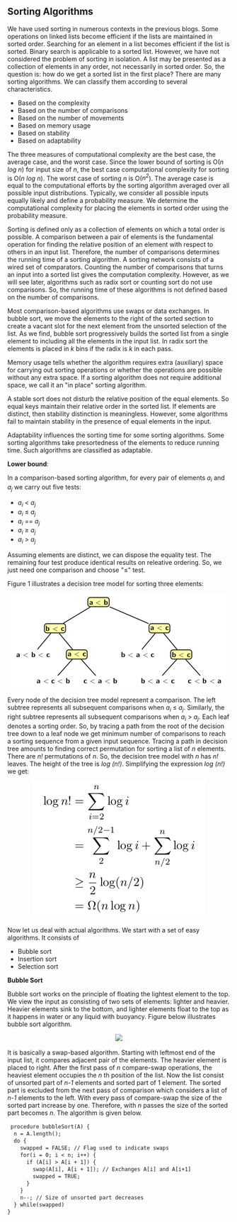 ## Sorting Algorithms

We have used sorting in numerous contexts in the previous blogs.  Some operations on linked
lists become efficient if the lists are maintained in sorted order. Searching for an element in a list
becomes efficient if the list is sorted. Binary search is applicable to a sorted list.
However, we have not considered the problem of sorting in isolation. A list may be presented as
a collection of elements in any order, not necessarily in sorted order. So, the question is: 
how do we get a sorted list in the first place? There are many sorting algorithms. We can classify
them according to several characteristics. 

- Based on the complexity  
- Based on the number of comparisons 
- Based on the number of movements
- Based on memory usage
- Based on stability
- Based on adaptability

The three measures of computational complexity are the best case, the average case, and the worst
case. Since the lower bound of sorting is O(<i>n log n</i>) for input size of <i>n</i>, the best 
case computational complexity for sorting is O(<i>n log n</i>). The worst case of sorting <i>n</i> is 
O(<i>n<sup>2</sup></i>). The average case is equal to the computational efforts by the sorting 
algorithm averaged over all possible input distributions. Typically, we consider all possible inputs 
equally likely and define a probability measure. We determine the computational complexity for 
placing the elements in sorted order using the probability measure. 

Sorting is defined only as a collection of elements on which a total order is possible. A comparison
between a pair of elements is the fundamental operation for finding the relative position of an 
element with respect to others in an input list. Therefore, the number of comparisons determines
the running time of a sorting algorithm. A sorting network consists of a wired set 
of comparators. Counting the number of comparisons that turns an input into a sorted list gives 
the computation complexity. However, as we will see later, algorithms such as radix 
sort or counting sort do not use comparisons. So, the running time of these algorithms is not 
defined based on the number of comparisons.

Most comparison-based algorithms use swaps or data exchanges. In bubble sort, we move the elements
to the right of the sorted section to create a vacant slot for the next element
from the unsorted selection of the list. As we find, bubble sort progressively builds the
sorted list from a single element to including all the elements in the input list. In radix sort
the elements is placed in <i>k</i> bins if the radix is <i>k</i> in each pass. 

Memory usage tells whether the algorithm requires extra (auxiliary) space for carrying out 
sorting operations or whether the operations are possible without any extra space. If a sorting 
algorithm does not require additional space, we call it an "in place" sorting algorithm.

A stable sort does not disturb the relative position of the equal elements. So equal keys maintain
their relative order in the sorted list. If elements are distinct, then stability distinction
is meaningless. However, some algorithms fail to maintain stability in the presence of equal elements 
in the input.

Adaptability influences the sorting time for some sorting algorithms. Some sorting algorithms take 
presortedness of the elements to reduce running time. Such algorithms are classified
as adaptable. 

<strong>Lower bound</strong>: 

In a comparison-based sorting algorithm, for every pair of elements <i>a<sub>i</sub></i> and
<i>a<sub>j</sub></i> we carry out five tests:

- <i>a<sub>i</sub></i> &lt; <i>a<sub>j</sub></i>
- <i>a<sub>i</sub></i> &le; <i>a<sub>j</sub></i>
- <i>a<sub>i</sub></i> == <i>a<sub>j</sub></i>
- <i>a<sub>i</sub></i> &ge; <i>a<sub>j</sub></i>
- <i>a<sub>i</sub></i> &gt; <i>a<sub>j</sub></i>

Assuming elements are distinct, we can dispose the equality test. The remaining four test produce
identical results on releative ordering. So, we just need one comparison and choose "&le;" test.

Figure 1 illustrates a decision tree model for sorting three elements:
<p style="text-align:center">
  <img src="../images/decisionTree.png">
</p>
Every node of the decision tree model represent a comparison. The left subtree represents all
subsequent comparisons when <i>a<sub>i</sub></i> &le; <i>a<sub>j</sub></i>. Similarly, the 
right subtree represents all subsequent comparisons when <i>a<sub>i</sub></i> &gt; <i>a<sub>j</sub></i>.
Each leaf denotes a sorting order. So, by tracing a path from the root of the decision tree down
to a leaf node we get minimum number of comparisons to reach a sorting sequence from a given
input sequence. Tracing a path in decision tree amounts to finding correct permutation for 
sorting a list of <i>n</i> elements. There are <i>n!</i> permutations of <i>n</i>. So, the 
decision tree model with <i>n</i> has <i>n!</i> leaves. The height of the tree is <i>log (n!)</i>.
Simplifying the expression <i>log (n!)</i> we get:
<p style="text-align:center">
  <img src="../images/sortingLowerBound.png">
</p>

Now let us deal with actual algorithms. We start with a set of easy algorithms. It consists of

- Bubble sort
- Insertion sort
- Selection sort

<strong>Bubble Sort</strong>

Bubble sort works on the principle of floating the lightest element to the top. We view the input 
as consisting of two sets of elements: lighter and heavier. Heavier elements sink to the bottom, and 
lighter elements float to the top as it happens in water or any liquid with buoyancy. Figure
below illustrates bubble sort algorithm.
<p style="text-align:center">
  <img src="../images/bubbleSort.png">
</p>
It is basically a swap-based algorithm. Starting with leftmost end of the input list, it compares
adjacent pair of the elements. The heavier element is placed to right. After the first pass of 
<i>n</i> compare-swap operations, the heaviest element occupies the <i>n</i> th position of the
list. Now the list consist of unsorted part of <i>n-1</i> elements and sorted part of 1 element.
The sorted part is excluded from the next pass of comparison which considers a list of <i>n-1</i>
elements to the left. With every pass of compare-swap the size of the sorted part increase by one.
Therefore, with <i>n</i> passes the size of the sorted part becomes <i>n</i>. The algorithm
is given below.

```
 procedure bubbleSort(A) {
  n = A.length();
  do { 
    swapped = FALSE; // Flag used to indicate swaps
    for(i = 0; i < n; i++) {
      if (A[i] > A[i + 1]) { 
        swap(A[i], A[i + 1]); // Exchanges A[i] and A[i+1]
        swapped = TRUE;
      }
    }
    n--; // Size of unsorted part decreases
  } while(swapped)
}
```





